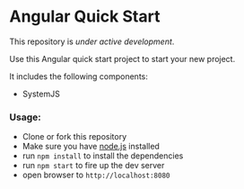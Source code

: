 # Angular Quick Start

This repository is *under active development*.

Use this Angular quick start project to start your new project.

It includes the following components:
- SystemJS

### Usage:
- Clone or fork this repository
- Make sure you have [node.js](https://nodejs.org/) installed
- run `npm install` to install the dependencies
- run `npm start` to fire up the dev server
- open browser to `http://localhost:8080`